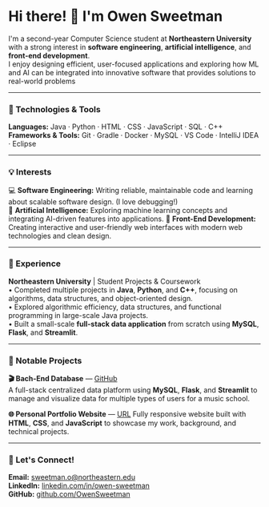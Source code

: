 # Hi there! 👋 I'm Owen Sweetman

I'm a second-year Computer Science student at **Northeastern University** with a strong interest in **software engineering**, **artificial intelligence**, and **front-end development**.  
I enjoy designing efficient, user-focused applications and exploring how ML and AI can be integrated into innovative software that provides solutions to real-world problems

---

### 🔧 Technologies & Tools

**Languages:** Java · Python · HTML · CSS · JavaScript · SQL · C++
**Frameworks & Tools:** Git · Gradle · Docker · MySQL · VS Code · IntelliJ IDEA · Eclipse

---

### 💡 Interests

💻 **Software Engineering:** Writing reliable, maintainable code and learning about scalable software design.  (I love debugging!)  
🧠 **Artificial Intelligence:** Exploring machine learning concepts and integrating AI-driven features into applications.
🎨 **Front-End Development:** Creating interactive and user-friendly web interfaces with modern web technologies and clean design.

---

### 💼 Experience

**Northeastern University** | Student Projects & Coursework  
• Completed multiple projects in **Java**, **Python**, and **C++**, focusing on algorithms, data structures, and object-oriented design.  
• Explored algorithmic efficiency, data structures, and functional programming in large-scale Java projects.  
• Built a small-scale **full-stack data application** from scratch using **MySQL**, **Flask**, and **Streamlit**.

---

### 📂 Notable Projects

**🎬 Bach-End Database** — [GitHub](https://github.com/OwenSweetman/BachEndDatabase)  
A full-stack centralized data platform using **MySQL**, **Flask**, and **Streamlit** to manage and visualize data for multiple types of users for a music school.

**🌐 Personal Portfolio Website** — [URL](https://owensweetman.github.io)
Fully responsive website built with **HTML**, **CSS**, and **JavaScript** to showcase my work, background, and technical projects.    

---

### 🚀 Let's Connect!

**Email:** sweetman.o@northeastern.edu  
**LinkedIn:** [linkedin.com/in/owen-sweetman](https://www.linkedin.com/in/owensweetman/)  
**GitHub:** [github.com/OwenSweetman](https://github.com/OwenSweetman)

